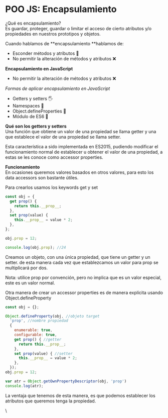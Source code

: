 # POO JS: Encapsulamiento

¿Qué es encapsulamiento?\
Es guardar, proteger, guardar o limitar el acceso de cierto atributos y/o propiedades en nuestros prototipos y objetos.

Cuando hablamos de \*\*encapsulamiento \*\*hablamos de:

* Esconder métodos y atributos 👻
* No permitir la alteración de métodos y atributos ❌

**Encapsulamiento en JavaScript**

* No permitir la alteración de métodos y atributos ❌

_Formas de aplicar encapsulamiento en JavaScript_

* Getters y setters 🖐
* Namespaces 🙂
* Object.defineProperties 🎈
* Módulo de ES6 🤝



**Qué son los getters y setters**\
Una función que obtiene un valor de una propiedad se llama getter y una que establece el valor de una propiedad se llama setter.

Esta característica a sido implementada en ES2015, pudiendo modificar el funcionamiento normal de establecer u obtener el valor de una propiedad, a estas se les conoce como accessor properties.

**Funcionamiento**\
En ocasiones queremos valores basados en otros valores, para esto los data accessors son bastante útiles.

Para crearlos usamos los keywords get y set

```javascript
const obj = {
  get prop() {
    return this.__prop__;
  },
  set prop(value) {
    this.__prop__ = value * 2;
  },
};

obj.prop = 12;

console.log(obj.prop); //24
```

Creamos un objeto, con una única propiedad, que tiene un getter y un setter. de esta manera cada vez que establezcamos un valor para prop se multiplicará por dos.

Nota: utilice prop por convención, pero no implica que es un valor especial, este es un valor normal.

Otra manera de crear un accessor properties es de manera explícita usando Object.defineProperty

```javascript
const obj = {};

Object.defineProperty(obj, //objeto target
  'prop', //nombre propiedad
  {
    enumerable: true,
    configurable: true,
    get prop() { //getter
      return this.__prop__;
    },
    set prop(value) { //setter
      this.__prop__ = value * 2;
    },
  });
obj.prop = 12;

var atr = Object.getOwnPropertyDescriptor(obj, 'prop')
console.log(atr); 
```

La ventaja que tenemos de esta manera, es que podemos establecer los atributos que queremos tenga la propiedad.

\
